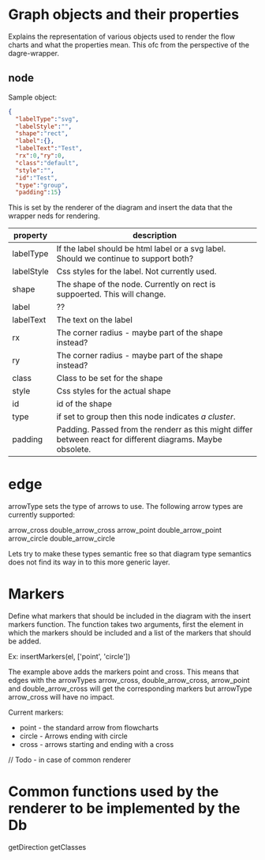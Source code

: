# Graph objects and their properties

Explains the representation of various objects used to render the flow charts and what the properties mean. This ofc from the perspective of the dagre-wrapper.

## node

Sample object:
```json
{
  "labelType":"svg",
  "labelStyle":"",
  "shape":"rect",
  "label":{},
  "labelText":"Test",
  "rx":0,"ry":0,
  "class":"default",
  "style":"",
  "id":"Test",
  "type":"group",
  "padding":15}
```

This is set by the renderer of the diagram and insert the data that the wrapper neds for rendering.

|  property  |                                                 description                                                 |
| ---------- | ----------------------------------------------------------------------------------------------------------- |
| labelType  | If the label should be html label or a svg label. Should we continue to support both?                       |
| labelStyle | Css styles for the label. Not currently used.                                                               |
| shape      | The shape of the node. Currently on rect is suppoerted. This will change.                                   |
| label      | ??                                                                                                          |
| labelText  | The text on the label                                                                                       |
| rx         | The corner radius - maybe part of the shape instead?                                                        |
| ry         | The corner radius - maybe part of the shape instead?                                                        |
| class      | Class to be set for the shape                                                                               |
| style      | Css styles for the actual shape                                                                             |
| id         | id of the shape                                                                                             |
| type       | if set to group then this node indicates *a cluster*.                                                         |
| padding    | Padding. Passed from the renderr as this might differ between react for different diagrams. Maybe obsolete. |


# edge

arrowType sets the type of arrows to use. The following arrow types are currently supported:

arrow_cross
double_arrow_cross
arrow_point
double_arrow_point
arrow_circle
double_arrow_circle

Lets try to make these types semantic free so that diagram type semantics does not find its way in to this more generic layer.


# Markers

Define what markers that should be included in the diagram with the insert markers function. The function takes two arguments, first the element in which the markers should be included and a list of the markers that should be added.

Ex:
insertMarkers(el, ['point', 'circle'])

The example above adds the markers point and cross. This means that edges with the arrowTypes arrow_cross, double_arrow_cross, arrow_point and double_arrow_cross will get the corresponding markers but arrowType arrow_cross will have no impact.

Current markers:
* point - the standard arrow from flowcharts
* circle - Arrows ending with circle
* cross - arrows starting and ending with a cross


// Todo - in case of common renderer
# Common functions used by the renderer to be implemented by the Db

getDirection
getClasses